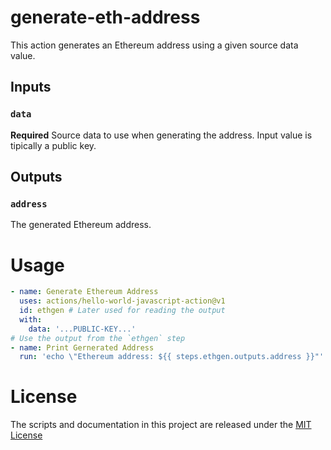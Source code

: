 # generate-eth-address
This action generates an Ethereum address using a given source data value.

## Inputs

### `data`

**Required** Source data to use when generating the address. Input value is tipically a public key.

## Outputs

### `address`

The generated Ethereum address.

# Usage
```yaml
- name: Generate Ethereum Address
  uses: actions/hello-world-javascript-action@v1
  id: ethgen # Later used for reading the output
  with:
    data: '...PUBLIC-KEY...'
# Use the output from the `ethgen` step
- name: Print Gernerated Address
  run: 'echo \"Ethereum address: ${{ steps.ethgen.outputs.address }}"'
```

# License
The scripts and documentation in this project are released under the [MIT License](LICENSE)